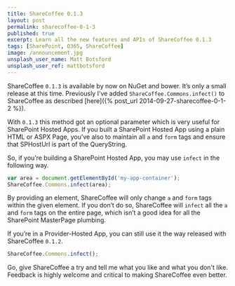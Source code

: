 ```yaml
---
title: ShareCoffee 0.1.3
layout: post
permalink: sharecoffee-0-1-3
published: true
excerpt: Learn all the new features and APIs of ShareCoffee 0.1.3
tags: [SharePoint, O365, ShareCoffee]
image: /announcement.jpg
unsplash_user_name: Matt Botsford
unsplash_user_ref: mattbotsford
---
```


ShareCoffee `0.1.3` is available by now on NuGet and bower. It’s only a small release at this time. Previously I’ve added `ShareCoffee.Commons.infect()` to ShareCoffee as described [here]({% post_url 2014-09-27-sharecoffee-0-1-2 %}).

With `0.1.3` this method got an optional parameter which is very useful for SharePoint Hosted Apps. If you built a SharePoint Hosted App using a plain HTML or ASPX Page, you’ve also to maintain all `a` and `form` tags and ensure that SPHostUrl is part of the QueryString.

So, if you’re building a SharePoint Hosted App, you may use `infect` in the following way.

```javascript
var area = document.getElementById('my-app-container');
ShareCoffee.Commons.infect(area);

```

By providing an element, ShareCoffee will only change `a` and `form` tags within the given element. If you don’t do so, ShareCoffee will `infect` all the `a` and `form` tags on the entire page, which isn’t a good idea for all the SharePoint MasterPage plumbing.

If you’re in a Provider-Hosted App, you can still use it the way released with ShareCoffee `0.1.2`.

```javascript
ShareCoffee.Commons.infect();

```

Go, give ShareCoffee a try and tell me what you like and what you don't like. Feedback is highly welcome and critical to making ShareCoffee even better.


